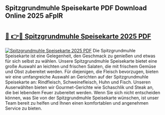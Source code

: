 ## Spitzgrundmuhle Speisekarte PDF Download Online 2025 aFplR

# <h2><a href="http://gccei3.nevu.top/?p=Spitzgrundmuhle+Speisekarte">🔗 👉🔴 Spitzgrundmuhle Speisekarte 2025 PDF</a></h2>

[![Spitzgrundmuhle Speisekarte 2025 PDF](https://i.imgur.com/dBaPXMq.png)](http://gccei3.nevu.top/?p=Spitzgrundmuhle+Speisekarte)
Die Spitzgrundmuhle Speisekarte ist eine Gelegenheit, den Geschmack zu genießen und etwas für sich selbst zu wählen. Unsere Spitzgrundmuhle Speisekarte bietet eine große Auswahl an leichten und frischen Salaten, die mit frischem Gemüse und Obst zubereitet werden. Für diejenigen, die Fleisch bevorzugen, bieten wir eine umfangreiche Auswahl an Gerichten auf der Spitzgrundmuhle Speisekarte an: Rindfleisch, Schweinefleisch, Huhn und Fisch. Unseren Auserwählten bieten wir Gourmet-Gerichte wie Schaschlik und Steak an, die bei lebendem Feuer zubereitet werden. Wenn Sie sich nicht entscheiden können, was Sie von der Spitzgrundmuhle Speisekarte wünschen, ist unser Team bereit zu helfen und Ihnen einen komfortablen und angenehmen Service zu bieten.
